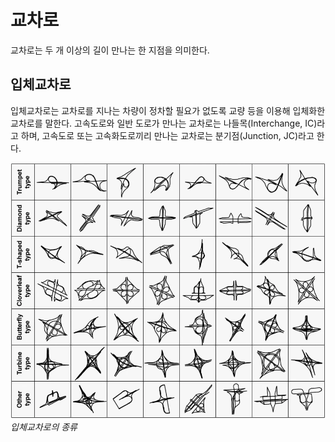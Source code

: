 # 교차로

교차로는 두 개 이상의 길이 만나는 한 지점을 의미한다.

## 입체교차로

입체교차로는 교차로를 지나는 차량이 정차할 필요가 없도록 교량 등을 이용해 입체화한 교차로를 말한다. 고속도로와 일반 도로가 만나는 교차로는 나들목(Interchange, IC)라고 하며, 고속도로 또는 고속화도로끼리 만나는 교차로는 분기점(Junction, JC)라고 한다.

![](images/9c075715-3656-465d-8aa1-546050f1daac.webp)
_입체교차로의 종류_

